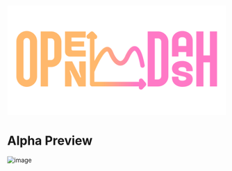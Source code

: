 <p align="center">
  <img src="./.github/logo.svg" />
</p>

# Alpha Preview
![image](https://github.com/Subtixx/opendash/assets/20743379/edb0615d-b868-4eb8-8e57-01ad3070b97d)
